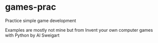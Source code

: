 # games-prac
Practice simple game development

Examples are mostly not mine but from Invent your own computer games with Python by Al Sweigart
